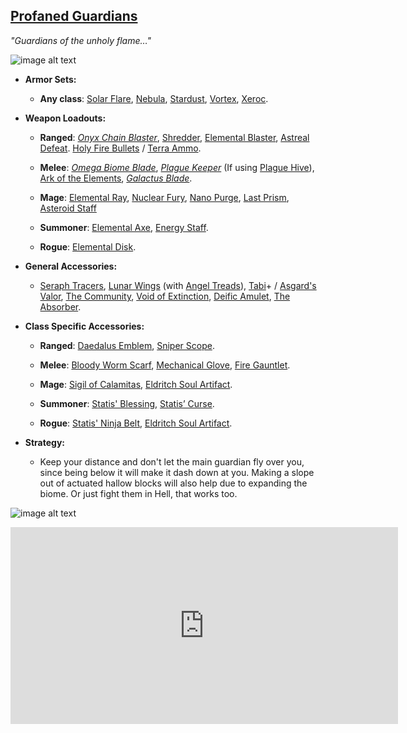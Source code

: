## [Profaned Guardians](https://calamitymod.gamepedia.com/Profaned_Guardians)

*"Guardians of the unholy flame…"*

![image alt text](../public/BMbpD6rCZ1qoniF20u7H2A_img_61.png)

* **Armor Sets:**

    * **Any class**: [Solar Flare](https://terraria.gamepedia.com/Solar_Flare_armor), [Nebula](https://terraria.gamepedia.com/Nebula_armor), [Stardust](https://terraria.gamepedia.com/Stardust_armor), [Vortex](https://terraria.gamepedia.com/Vortex_armor), [Xeroc](https://calamitymod.gamepedia.com/Xeroc_armor).

* **Weapon Loadouts:**

    * **Ranged**: [*Onyx Chain Blaster*](https://calamitymod.gamepedia.com/Onyx_Chain_Blaster), [Shredder](https://calamitymod.gamepedia.com/Shredder), [Elemental Blaster](https://calamitymod.gamepedia.com/Elemental_Blaster), [Astreal Defeat](https://calamitymod.gamepedia.com/Astreal_Defeat). [Holy Fire Bullets](https://calamitymod.gamepedia.com/Holy_Fire_Bullet) / [Terra Ammo](https://calamitymod.gamepedia.com/Terra_Arrow).

    * **Melee**: [*Omega Biome Blade*](https://calamitymod.gamepedia.com/Omega_Biome_Blade), [*Plague Keeper*](https://calamitymod.gamepedia.com/Plague_Keeper) (If using [Plague Hive](https://calamitymod.gamepedia.com/Plague_Hive)), [Ark of the Elements](https://calamitymod.gamepedia.com/Ark_of_the_Elements), [*Galactus Blade*](https://calamitymod.gamepedia.com/Galactus_Blade).

    * **Mage**: [Elemental Ray](https://calamitymod.gamepedia.com/Elemental_Ray), [Nuclear Fury](https://calamitymod.gamepedia.com/Nuclear_Fury), [Nano Purge](https://calamitymod.gamepedia.com/Nano_Purge), [Last Prism](https://terraria.gamepedia.com/Last_Prism), [Asteroid Staff](https://calamitymod.gamepedia.com/Asteroid_Staff)

    * **Summoner**: [Elemental Axe](https://calamitymod.gamepedia.com/Elemental_Axe), [Energy Staff](https://calamitymod.gamepedia.com/Energy_Staff).
    
    * **Rogue**: [Elemental Disk](https://calamitymod.gamepedia.com/Elemental_Disk).

* **General Accessories:**

    * [Seraph Tracers](https://calamitymod.gamepedia.com/Seraph_Tracers), [Lunar Wings](https://terraria.gamepedia.com/Wings) (with [Angel Treads](https://calamitymod.gamepedia.com/Angel_Treads)), [Tabi](https://terraria.gamepedia.com/Tabi)+ / [Asgard's Valor](https://calamitymod.gamepedia.com/Asgard%27s_Valor), [The Community](https://calamitymod.gamepedia.com/The_Community), [Void of Extinction](https://calamitymod.gamepedia.com/Void_of_Extinction), [Deific Amulet](https://calamitymod.gamepedia.com/Deific_Amulet), [The Absorber](https://calamitymod.gamepedia.com/The_Absorber).

* **Class Specific Accessories:**

    * **Ranged**: [Daedalus Emblem](https://calamitymod.gamepedia.com/Daedalus_Emblem), [Sniper Scope](https://terraria.gamepedia.com/Sniper_Scope).

    * **Melee**: [Bloody Worm Scarf](https://calamitymod.gamepedia.com/Bloody_Worm_Scarf), [Mechanical Glove](https://terraria.gamepedia.com/Mechanical_Glove), [Fire Gauntlet](https://terraria.gamepedia.com/Fire_Gauntlet).

    * **Mage**: [Sigil of Calamitas](https://calamitymod.gamepedia.com/Sigil_of_Calamitas), [Eldritch Soul Artifact](https://calamitymod.gamepedia.com/Eldritch_Soul_Artifact).
      
    * **Summoner**: [Statis' Blessing](https://calamitymod.gamepedia.com/Statis%27_Blessing), [Statis’ Curse](https://calamitymod.gamepedia.com/Statis%27_Curse).
      
    * **Rogue**: [Statis' Ninja Belt](https://calamitymod.gamepedia.com/Statis%27_Ninja_Belt), [Eldritch Soul Artifact](https://calamitymod.gamepedia.com/Eldritch_Soul_Artifact).

* **Strategy:**

    * Keep your distance and don't let the main guardian fly over you, since being below it will make it dash down at you. Making a slope out of actuated hallow blocks will also help due to expanding the biome. Or just fight them in Hell, that works too.

![image alt text](../public/BMbpD6rCZ1qoniF20u7H2A_img_62.png)

<div align="center"><iframe width="620" height="315" src="https://www.youtube.com/embed/9TuWfjE9IU8" frameborder="0" allowfullscreen></iframe></div>
